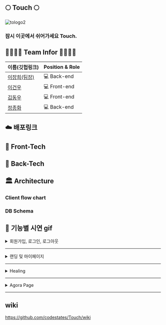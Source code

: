## 🌕  Touch 🌕

![tologo2](https://user-images.githubusercontent.com/78680884/141614154-0acfff27-aed4-4ab7-954c-168dfc51de94.png)

### 잠시 이곳에서 쉬어가세요 Touch.



## 🙋‍♂️💁‍♂️ Team Infor 🙆‍♂️🙋‍♂️
| 이름(깃헙링크) | Position & Role|
| ------- | ----- |
| [이장희(팀장)](https://github.com/leejanghe) | 💻 Back-end|
| [이건우](https://github.com/Geonwoo-Lee) | 💻 Front-end|
| [김동우](https://github.com/off-dngw) | 💻 Front-end|
| [정종화](https://github.com/pistachio02) | 💻 Back-end|


##  ☁️ 배포링크 


## 🔨 Front-Tech

## 🔧 Back-Tech




## 🏛 Architecture

### Client flow chart



### DB Schema


## 🌝 기능별 시연 gif


<details>
  <summary> 회원가입, 로그인, 로그아웃</summary>
  
  <details>
  <summary> 회원가입 </summary>
    
  </details>
  
 
  
  <details>
  <summary> 로그인 </summary>
  </details>
  
   <details>
  <summary> 카카오 로그인 </summary>
  </details>
  
   <details>
  <summary> 구글 로그인 </summary>
  </details>
  
  <details>
  <summary> 로그아웃 </summary>
  </details>
  
</details>

---

<details>
  <summary> 랜딩 및 마이페이지 </summary>
  <details>
  <summary>랜딩페이지</summary>
  </details>
  <details>
  <summary> 마이페이지 </summary>
  </details>
   <details>
  <summary> 마이페이지 내 정보  </summary>
  </details>
   <details>
  <summary> 마이페이지 내가 쓴 글 </summary>
  </details>
    <details>
  <summary> 찜목록 </summary>
  </details>
  
</details>

---

<details>
  <summary> Healing </summary>

  <details>
  <summary> 이미지 리스트 </summary>
 
  </details>
  
  <details>
  <summary> 이미지 Touch </summary>
   
  </details>
  
  <details>
  <summary> Touch 전체보기로 감상 </summary>
  

  </details>
 
  
</details>

---


</details>

<details>
 <summary>Agora Page</summary>
  <details>
   <summary>전체 글보기</summary>
    
  </details>
  <details>
   <summary>글쓰기, 수정 및 삭제</summary>
    
  </details>
  
  <details>
   <summary>보고 싶은 게시글 보기 </summary>
    <img width="700" src="https://user-images.githubusercontent.com/79203932/136372647-bad6c81d-c8d4-4387-8020-e6c31df6f34c.gif"/>
  </details>
  
  <details>
   <summary>댓글 달기 및 삭제 </summary>
    <img width="700" src="https://user-images.githubusercontent.com/79203932/136375338-d7811c00-9a92-4585-a3a1-90d75a337877.gif"/>
  </details>
  
</details>

---

## wiki 
https://github.com/codestates/Touch/wiki

